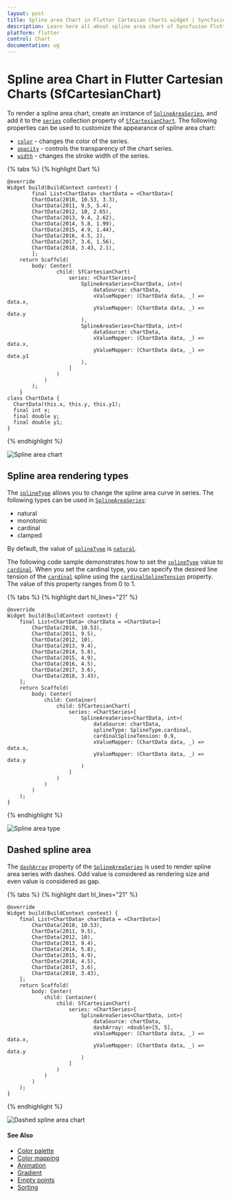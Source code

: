 ```yaml
---
layout: post
title: Spline area Chart in Flutter Cartesian Charts widget | Syncfusion 
description: Learn here all about spline area chart of Syncfusion Flutter Cartesian Charts (SfCartesianChart) widget and more.
platform: flutter
control: Chart
documentation: ug
---
```


# Spline area Chart in Flutter Cartesian Charts (SfCartesianChart)

To render a spline area chart, create an instance of [`SplineAreaSeries`](https://pub.dev/documentation/syncfusion_flutter_charts/latest/charts/SplineAreaSeries-class.html), and add it to the [`series`](https://pub.dev/documentation/syncfusion_flutter_charts/latest/charts/SfCartesianChart/series.html) collection property of [`SfCartesianChart`](https://pub.dev/documentation/syncfusion_flutter_charts/latest/charts/SfCartesianChart/SfCartesianChart.html). The following properties can be used to customize the appearance of spline area chart:

* [`color`](https://pub.dev/documentation/syncfusion_flutter_charts/latest/charts/CartesianSeries/color.html) - changes the color of the series.
* [`opacity`](https://pub.dev/documentation/syncfusion_flutter_charts/latest/charts/CartesianSeries/opacity.html) - controls the transparency of the chart series.
* [`width`](https://pub.dev/documentation/syncfusion_flutter_charts/latest/charts/CartesianSeries/width.html) - changes the stroke width of the series.

{% tabs %}
{% highlight Dart %} 

    @override
    Widget build(BuildContext context) {
            final List<ChartData> chartData = <ChartData>[
            ChartData(2010, 10.53, 3.3),
            ChartData(2011, 9.5, 5.4),
            ChartData(2012, 10, 2.65),
            ChartData(2013, 9.4, 2.62),
            ChartData(2014, 5.8, 1.99),
            ChartData(2015, 4.9, 1.44),
            ChartData(2016, 4.5, 2),
            ChartData(2017, 3.6, 1.56),
            ChartData(2018, 3.43, 2.1),
            ];
        return Scaffold(
            body: Center(
                    child: SfCartesianChart(
                        series: <ChartSeries>[
                            SplineAreaSeries<ChartData, int>(
                                dataSource: chartData,
                                xValueMapper: (ChartData data, _) => data.x,
                                yValueMapper: (ChartData data, _) => data.y
                            ),
                            SplineAreaSeries<ChartData, int>(
                                dataSource: chartData,
                                xValueMapper: (ChartData data, _) => data.x,
                                yValueMapper: (ChartData data, _) => data.y1
                            ),
                        ]
                    )
                )
            );
        }
    class ChartData {
      ChartData(this.x, this.y, this.y1);
      final int x;
      final double y;
      final double y1;
    }

{% endhighlight %}

![Spline area chart](cartesian-chart-types-images/spline_area.png)

##	Spline area rendering types

The [`splineType`](https://pub.dev/documentation/syncfusion_flutter_charts/latest/charts/SplineAreaSeries/splineType.html) allows you to change the spline area curve in series. The following types can be used in [`SplineAreaSeries`](https://pub.dev/documentation/syncfusion_flutter_charts/latest/charts/SplineAreaSeries-class.html):

* natural
* monotonic
* cardinal
* clamped

By default, the value of [`splineType`](https://pub.dev/documentation/syncfusion_flutter_charts/latest/charts/SplineAreaSeries/splineType.html) is [`natural`](https://pub.dev/documentation/syncfusion_flutter_charts/latest/charts/SplineType.html).

The following code sample demonstrates how to set the [`splineType`](https://pub.dev/documentation/syncfusion_flutter_charts/latest/charts/SplineAreaSeries/splineType.html) value to [`cardinal`](https://pub.dev/documentation/syncfusion_flutter_charts/latest/charts/SplineType.html). When you set the cardinal type, you can specify the desired line tension of the [`cardinal`](https://pub.dev/documentation/syncfusion_flutter_charts/latest/charts/SplineType.html) spline using the [`cardinalSplineTension`](https://pub.dev/documentation/syncfusion_flutter_charts/latest/charts/SplineAreaSeries/cardinalSplineTension.html) property. The value of this property ranges from 0 to 1.

{% tabs %}
{% highlight dart hl_lines="21" %} 
    
    @override
    Widget build(BuildContext context) {
        final List<ChartData> chartData = <ChartData>[
            ChartData(2010, 10.53),
            ChartData(2011, 9.5),
            ChartData(2012, 10),
            ChartData(2013, 9.4),
            ChartData(2014, 5.8),
            ChartData(2015, 4.9),
            ChartData(2016, 4.5),
            ChartData(2017, 3.6),
            ChartData(2018, 3.43),
        ];
        return Scaffold(
            body: Center(
                child: Container(
                    child: SfCartesianChart(
                        series: <ChartSeries>[
                            SplineAreaSeries<ChartData, int>(
                                dataSource: chartData,
                                splineType: SplineType.cardinal,
                                cardinalSplineTension: 0.9,
                                xValueMapper: (ChartData data, _) => data.x,
                                yValueMapper: (ChartData data, _) => data.y
                            )
                        ]
                    )
                )
            )
        );
    }

{% endhighlight %}

![Spline area type](cartesian-chart-types-images/spline_area_types.png)

## Dashed spline area

The [`dashArray`](https://pub.dev/documentation/syncfusion_flutter_charts/latest/charts/CartesianSeries/dashArray.html) property of the [`SplineAreaSeries`](https://pub.dev/documentation/syncfusion_flutter_charts/latest/charts/SplineAreaSeries-class.html) is used to render spline area series with dashes. Odd value is considered as rendering size and even value is considered as gap.

{% tabs %}
{% highlight dart hl_lines="21" %}
    
    @override
    Widget build(BuildContext context) {
        final List<ChartData> chartData = <ChartData>[
            ChartData(2010, 10.53),
            ChartData(2011, 9.5),
            ChartData(2012, 10),
            ChartData(2013, 9.4),
            ChartData(2014, 5.8),
            ChartData(2015, 4.9),
            ChartData(2016, 4.5),
            ChartData(2017, 3.6),
            ChartData(2018, 3.43),
        ];
        return Scaffold(
            body: Center(
                child: Container(
                    child: SfCartesianChart(
                        series: <ChartSeries>[
                            SplineAreaSeries<ChartData, int>(
                                dataSource: chartData,
                                dashArray: <double>[5, 5],
                                xValueMapper: (ChartData data, _) => data.x,
                                yValueMapper: (ChartData data, _) => data.y
                            )
                        ]
                    )
                )
            )
        );
    }

{% endhighlight %}

![Dashed spline area chart](cartesian-chart-types-images/spline_area_dashed.png)



#### See Also

* [Color palette](/flutter/cartesian-charts/series-customization#color-palette) 
* [Color mapping](/flutter/cartesian-charts/series-customization#color-mapping-for-data-points)
* [Animation](/flutter/cartesian-charts/series-customization#animation)
* [Gradient](/flutter/cartesian-charts/series-customization#gradient-fill)
* [Empty points](/flutter/cartesian-charts/series-customization#empty-points)
* [Sorting](/flutter/cartesian-charts/series-customization#sorting)